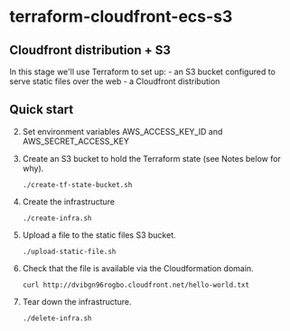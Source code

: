 # terraform-cloudfront-ecs-s3

## Cloudfront distribution + S3

In this stage we'll use Terraform to set up:
    - an S3 bucket configured to serve static files over the web
    - a Cloudfront distribution

## Quick start

2. Set environment variables AWS_ACCESS_KEY_ID and AWS_SECRET_ACCESS_KEY

3. Create an S3 bucket to hold the Terraform state (see Notes below for why).

    ```
    ./create-tf-state-bucket.sh
    ``` 

4. Create the infrastructure

    ```
    ./create-infra.sh
    ``` 

5. Upload a file to the static files S3 bucket.

    ```
    ./upload-static-file.sh
    ```

6. Check that the file is available via the Cloudformation domain.

    ```
    curl http://dvibgn96rogbo.cloudfront.net/hello-world.txt
    ```

7. Tear down the infrastructure.

    ```
    ./delete-infra.sh
    ``` 
